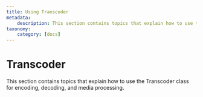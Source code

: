 ```yaml
---
title: Using Transcoder
metadata:
    description: This section contains topics that explain how to use the Transcoder class for media processing.
taxonomy:
    category: [docs]
---
```


# Transcoder

This section contains topics that explain how to use the Transcoder class for encoding, decoding, and media processing.


